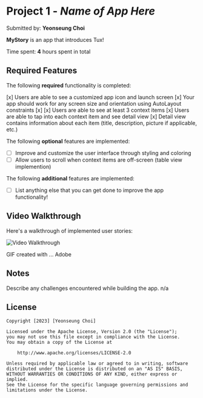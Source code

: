 # Project 1 - *Name of App Here*

Submitted by: **Yeonseung Choi**

**MyStory** is an app that introduces Tux! 

Time spent: **4** hours spent in total

## Required Features

The following **required** functionality is completed:

[x] Users are able to see a customized app icon and launch screen
[x] Your app should work for any screen size and orientation using AutoLayout constraints
    [x] 
[x] Users are able to see at least 3 context items
[x] Users are able to tap into each context item and see detail view
[x] Detail view contains information about each item (title, description, picture if applicable, etc.)
 
The following **optional** features are implemented:

- [ ] Improve and customize the user interface through styling and coloring
- [ ] Allow users to scroll when context items are off-screen (table view implemention)

The following **additional** features are implemented:

- [ ] List anything else that you can get done to improve the app functionality!

## Video Walkthrough

Here's a walkthrough of implemented user stories:

<img src='https://imgur.com/a/MqWwyE0.gif' title='Video Walkthrough' width='' alt='Video Walkthrough' />

<!-- Replace this with whatever GIF tool you used! -->
GIF created with ...  Adobe
<!-- Recommended tools:
[Kap](https://getkap.co/) for macOS
[ScreenToGif](https://www.screentogif.com/) for Windows
[peek](https://github.com/phw/peek) for Linux. -->

## Notes

Describe any challenges encountered while building the app.
n/a

## License

    Copyright [2023] [Yeonseung Choi]

    Licensed under the Apache License, Version 2.0 (the "License");
    you may not use this file except in compliance with the License.
    You may obtain a copy of the License at

        http://www.apache.org/licenses/LICENSE-2.0

    Unless required by applicable law or agreed to in writing, software
    distributed under the License is distributed on an "AS IS" BASIS,
    WITHOUT WARRANTIES OR CONDITIONS OF ANY KIND, either express or implied.
    See the License for the specific language governing permissions and
    limitations under the License.
